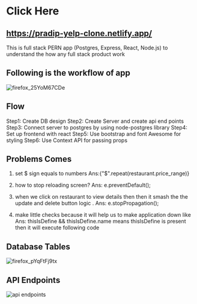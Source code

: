 # Click Here
## https://pradip-yelp-clone.netlify.app/

This is full stack PERN app (Postgres, Express, React, Node.js) to understand the how any full stack product work

## Following is the workflow of app

![firefox_25YoM67CDe](https://user-images.githubusercontent.com/60803643/202698562-286eff6f-1cd4-4dd6-aae0-b8060e26e16d.png)

## Flow

Step1: Create DB design
Step2: Create Server and create api end points
Step3: Connect server to postgres by using node-postgres library
Step4: Set up frontend with react
Step5: Use bootstrap and font Awesome for styling
Step6: Use Context API for passing props

## Problems Comes

1.  set $ sign equals to numbers
    Ans:{"$".repeat(restaurant.price_range)}

2.  how to stop reloading screen?
    Ans: e.preventDefault();

3.  when we click on restaurant to view details then then it smash the the
    update and delete button logic .
    Ans: e.stopPropagation();

4.  make little checks because it will help us to make application down like
    Ans: thisIsDefine && thisIsDefine.name means thisIsDefine is present then it will execute following code

## Database Tables
![firefox_pYqFtFj9tx](https://user-images.githubusercontent.com/60803643/203041478-0c8b1b58-3951-4ba1-81d4-200c5d963fc5.png)


## API Endpoints
![api endpoints](https://user-images.githubusercontent.com/60803643/203041423-3cd4c2ad-5b45-4238-b3d3-0035e0530327.png)




